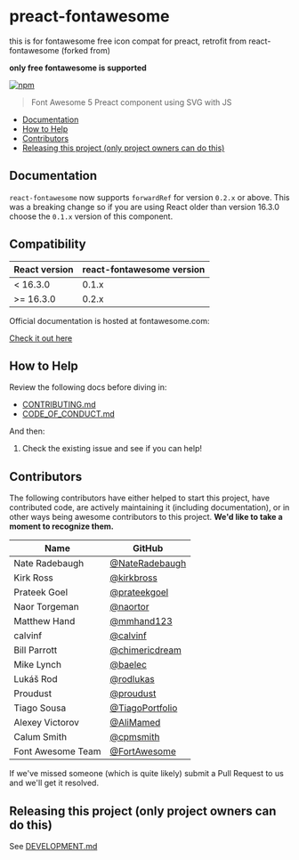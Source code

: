 # preact-fontawesome

this is for fontawesome free icon compat for preact, retrofit from react-fontawesome (forked from)

**only free fontawesome is supported**

[![npm](https://img.shields.io/npm/v/@fortawesome/react-fontawesome.svg?style=flat-square)](https://www.npmjs.com/package/@fortawesome/react-fontawesome)

> Font Awesome 5 Preact component using SVG with JS

<!-- toc -->

- [Documentation](#documentation)
- [How to Help](#how-to-help)
- [Contributors](#contributors)
- [Releasing this project (only project owners can do this)](#releasing-this-project-only-project-owners-can-do-this)

<!-- tocstop -->

## Documentation

`react-fontawesome` now supports `forwardRef` for version `0.2.x` or above. This was a breaking change so if you are using React older than version 16.3.0 choose the `0.1.x` version of this component.

## Compatibility

| React version | react-fontawesome version |
| ------------- | ------------------------- |
| < 16.3.0      | 0.1.x                     |
| >= 16.3.0     | 0.2.x                     |

Official documentation is hosted at fontawesome.com:

[Check it out here](https://fontawesome.com/v6/docs/web/use-with/react/)

## How to Help

Review the following docs before diving in:

- [CONTRIBUTING.md](CONTRIBUTING.md)
- [CODE_OF_CONDUCT.md](CODE_OF_CONDUCT.md)

And then:

1.  Check the existing issue and see if you can help!

## Contributors

The following contributors have either helped to start this project, have contributed
code, are actively maintaining it (including documentation), or in other ways
being awesome contributors to this project. **We'd like to take a moment to recognize them.**

| Name              | GitHub                                                     |
| ----------------- | ---------------------------------------------------------- |
| Nate Radebaugh    | [@NateRadebaugh](https://github.com/NateRadebaugh)         |
| Kirk Ross         | [@kirkbross](https://github.com/kirkbross)                 |
| Prateek Goel      | [@prateekgoel](https://github.com/prateekgoel)             |
| Naor Torgeman     | [@naortor](https://github.com/naortor)                     |
| Matthew Hand      | [@mmhand123](https://github.com/mmhand123)                 |
| calvinf           | [@calvinf](https://github.com/calvinf)                     |
| Bill Parrott      | [@chimericdream](https://github.com/chimericdream)         |
| Mike Lynch        | [@baelec](https://github.com/baelec)                       |
| Lukáš Rod         | [@rodlukas](https://github.com/rodlukas)                   |
| Proudust          | [@proudust](https://github.com/proudust)                   |
| Tiago Sousa       | [@TiagoPortfolio](https://github.com/TiagoPortfolio)       |
| Alexey Victorov   | [@AliMamed](https://github.com/AliMamed)                   |
| Calum Smith       | [@cpmsmith](https://github.com/cpmsmith)                   |
| Font Awesome Team | [@FortAwesome](https://github.com/orgs/FortAwesome/people) |

If we've missed someone (which is quite likely) submit a Pull Request to us and we'll get it resolved.

## Releasing this project (only project owners can do this)

See [DEVELOPMENT.md](DEVELOPMENT.md#release)
